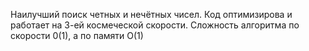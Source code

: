 Наилучший поиск четных и нечётных чисел. Код оптимизирова и работает на 3-ей космеческой скорости. Сложность алгоритма по скорости 0(1), а по памяти O(1)

